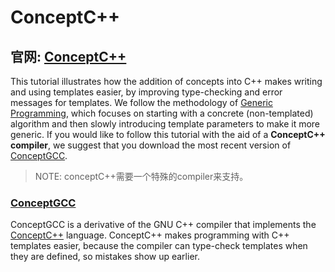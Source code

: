 # ConceptC++



## 官网: [ConceptC++](http://www.generic-programming.org/languages/conceptcpp/tutorial.html)

This tutorial illustrates how the addition of concepts into C++ makes writing and using templates easier, by improving type-checking and error messages for templates. We follow the methodology of [Generic Programming](http://www.generic-programming.org/), which focuses on starting with a concrete (non-templated) algorithm and then slowly introducing template parameters to make it more generic. If you would like to follow this tutorial with the aid of a **ConceptC++ compiler**, we suggest that you download the most recent version of [ConceptGCC](http://www.generic-programming.org/software/ConceptGCC.html).

> NOTE: conceptC++需要一个特殊的compiler来支持。





### [ConceptGCC](http://www.generic-programming.org/software/ConceptGCC.html)

ConceptGCC is a derivative of the GNU C++ compiler that implements the [ConceptC++](http://www.generic-programming.org/languages/conceptcpp.html) language. ConceptC++ makes programming with C++ templates easier, because the compiler can type-check templates when they are defined, so mistakes show up earlier.